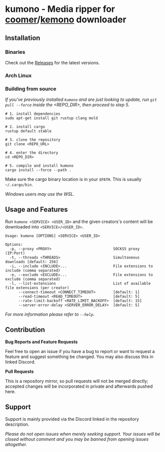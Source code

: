 # kumono - Media ripper for [coomer](https://coomer.su)/[kemono](https://kemono.su) downloader

## Installation

### Binaries

Check out the [Releases](releases) for the latest versions.

### Arch Linux

<!-- Arch users may install via the [AUR](/AUR.md). -->

### Building from source

*If you've previously installed `kumono` and are just looking to update, run `git pull --force` inside the <REPO_DIR>, then proceed to step 5.*

```fish
# 1. install dependencies
sudo apt-get install git rustup clang mold

# 2. install cargo
rustup default stable

# 3. clone the repository
git clone <REPO_URL>

# 4. enter the directory
cd <REPO_DIR>

# 5. compile and install kumono
cargo install --force --path .
```

Make sure the cargo binary location is in your `$PATH`. This is usually `~/.cargo/bin`.

*Windows users may use the WSL.*

## Usage and Features

Run `kumono <SERVICE> <USER_ID>` and the given creators's content will be downloaded into `<SERVICE>/<USER_ID>`.

```
Usage: kumono [OPTIONS] <SERVICE> <USER_ID>

Options:
  -p, --proxy <PROXY>                            SOCKS5 proxy (IP:Port)
  -t, --threads <THREADS>                        Simultaneous downloads [default: 256]
  -i, --include <INCLUDE>...                     File extensions to include (comma separated)
  -e, --exclude <EXCLUDE>...                     File extensions to exclude (comma separated)
  -l, --list-extensions                          List of available file extensions (per creator)
      --connect-timeout <CONNECT_TIMEOUT>        [default: 1]
      --read-timeout <READ_TIMEOUT>              [default: 5]
      --rate-limit-backoff <RATE_LIMIT_BACKOFF>  [default: 15]
      --server-error-delay <SERVER_ERROR_DELAY>  [default: 5]
```

*For more information please refer to `--help`.*

## Contribution

**Bug Reports and Feature Requests**

Feel free to open an issue if you have a bug to report or want to request a feature and suggest something be changed. You may also discuss this in linked Discord.

**Pull Requests**

This is a repository mirror, so pull requests will not be merged directly; accepted changes will be incorporated in private and afterwards pushed here.

## Support

Support is mainly provided via the Discord linked in the repository description.

*Please do not open issues when merely seeking support. Your issues will be closed without comment and you may be banned from opening issues altogether.*
